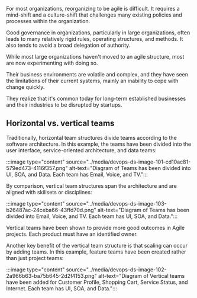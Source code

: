 For most organizations, reorganizing to be agile is difficult. It requires a mind-shift and a culture-shift that challenges many existing policies and processes within the organization.

Good governance in organizations, particularly in large organizations, often leads to many relatively rigid rules, operating structures, and methods. It also tends to avoid a broad delegation of authority.

While most large organizations haven't moved to an agile structure, most are now experimenting with doing so.

Their business environments are volatile and complex, and they have seen the limitations of their current systems, mainly an inability to cope with change quickly.

They realize that it's common today for long-term established businesses and their industries to be disrupted by startups.

## Horizontal vs. vertical teams

Traditionally, horizontal team structures divide teams according to the software architecture. In this example, the teams have been divided into the user interface, service-oriented architecture, and data teams:

:::image type="content" source="../media/devops-ds-image-101-cd10ac81-579ed473-4116f357.png" alt-text="Diagram of Teams has been divided into UI, SOA, and Data. Each team has Email, Voice, and TV.":::


By comparison, vertical team structures span the architecture and are aligned with skillsets or disciplines:

:::image type="content" source="../media/devops-ds-image-103-b26487ac-24ceba66-43ffd70d.png" alt-text="Diagram of Teams has been divided into Email, Voice, and TV. Each team has UI, SOA, and Data.":::


Vertical teams have been shown to provide more good outcomes in Agile projects. Each product must have an identified owner.

Another key benefit of the vertical team structure is that scaling can occur by adding teams. In this example, feature teams have been created rather than just project teams:

:::image type="content" source="../media/devops-ds-image-102-2a966b63-ba75b645-2d2f4153.png" alt-text="Diagram of Vertical teams have been added for Customer Profile, Shopping Cart, Service Status, and Internet. Each team has UI, SOA, and Data.":::
